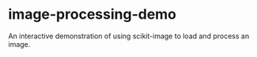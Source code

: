 # image-processing-demo

An interactive demonstration of using scikit-image to load and process an image.
